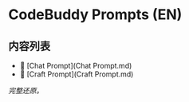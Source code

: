# CodeBuddy Prompts (EN)

## 内容列表

- 📄 [Chat Prompt](Chat Prompt.md)
- 📄 [Craft Prompt](Craft Prompt.md)


*完整还原。*